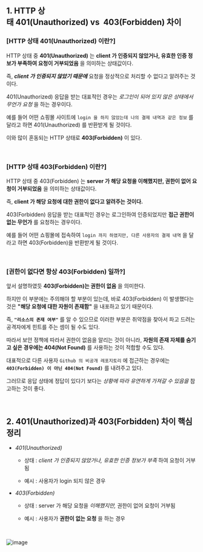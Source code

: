 ## 1. HTTP 상태 401(Unauthorized) vs  403(Forbidden) 차이

### [HTTP 상태 401(Unauthorized) 이란?]

HTTP 상태 중 **401(Unauthorized)** 는 **client 가 인증되지 않았거나, 유효한 인증 정보가 부족하여 요청이 거부되었음** 을 의미하는 상태값이다. 

즉, ***client 가 인증되지 않았기 때문에*** 요청을 정상적으로 처리할 수 없다고 알려주는 것이다.

401(Unauthorized) 응답을 받는 대표적인 경우는 *로그인이 되어 있지 않은 상태에서 무언가 요청* 을 하는 경우이다. 

예를 들어 어떤 쇼핑몰 사이트에 `login 을 하지 않았는데 나의 결제 내역과 같은 정보` 를 달라고 하면 401(Unauthorized) 를 반환받게 될 것이다.

이와 많이 혼동되는 HTTP 상태로 **403(Forbidden)** 이 있다.


<br>


### [HTTP 상태 403(Forbidden) 이란?]

HTTP 상태 중 403(Forbidden) 는 **server 가 해당 요청을 이해했지만, 권한이 없어 요청이 거부되었음** 을 의미하는 상태값이다. 

즉, **client 가 해당 요청에 대한 권한이 없다고 알려주는 것이다.**

403(Forbidden) 응답을 받는 대표적인 경우는 로그인하여 인증되었지만 **접근 권한이 없는 무언가** 를 요청하는 경우이다. 

예를 들어 어떤 쇼핑몰에 접속하여 `login 까지 하였지만, 다른 사용자의 결제 내역` 을 달라고 하면 403(Forbidden)을 반환받게 될 것이다.
 

<br>


### [권한이 없다면 항상 403(Forbidden) 일까?]

앞서 설명하였듯 **403(Forbidden)는 권한이 없음** 을 의미한다. 

하지만 이 부분에는 주의해야 할 부분이 있는데, 바로 403(Forbidden) 이 발생했다는 것은 **"해당 요청에 대한 자원이 존재함"** 을 내포하고 있기 때문이다.

즉, **`"리소스의 존재 여부"`** 를 알 수 있으므로 이러한 부분은 취약점을 찾아서 파고 드려는 공격자에게 힌트를 주는 셈이 될 수도 있다.

따라서 보안 정책에 따라서 권한이 없음을 알리는 것이 아니라, **자원의 존재 자체를 숨기고 싶은 경우에는 404(Not Found)** 를 사용하는 것이 적합할 수도 있다. 

대표적으로 다른 사용자 `Github 의 비공개 레포지토리` 에 접근하는 경우에는 **`403(Forbidden) 이 아닌 404(Not Found)`** 를 내려주고 있다. 

그러므로 응답 상태에 정답이 있다기 보다는 *상황에 따라 유연하게 가져갈 수 있음을* 참고하는 것이 좋다.
 

<br>


## 2. 401(Unauthorized)과 403(Forbidden) 차이 핵심 정리

+ *401(Unauthorized)*

  + 상태 : *client 가 인증되지 않았거나,* *유효한 인증 정보가 부족* 하여 요청이 거부됨
 
  + 예시 : 사용자가 login 되지 않은 경우
 
+ *403(Forbidden)*

  + 상태 : server 가 해당 요청을 *이해했지만,* 권한이 없어 요청이 거부됨
 
  + 예시 : 사용자가 **권한이 없는 요청** 을 하는 경우

<br>


![image](https://github.com/lielocks/WIL/assets/107406265/8e25a726-5686-4c43-ab6f-a2e98c4792ab)

